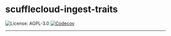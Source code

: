 <!-- dprint-ignore-file -->
<!-- sync-readme title [[ -->
# scufflecloud-ingest-traits
<!-- sync-readme ]] -->

<!-- sync-readme badge [[ -->
![License: AGPL-3.0](https://img.shields.io/badge/license-AGPL--3.0-purple.svg?style=flat-square)
[![Codecov](https://img.shields.io/codecov/c/github/scufflecloud/scuffle.svg?label=codecov&logo=codecov&style=flat-square)](https://app.codecov.io/gh/scufflecloud/scuffle)
<!-- sync-readme ]] -->

---

<!-- sync-readme rustdoc -->
